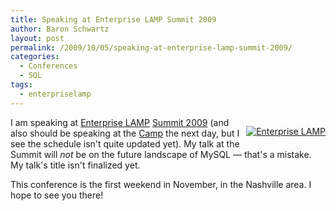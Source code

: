 ```yaml
---
title: Speaking at Enterprise LAMP Summit 2009
author: Baron Schwartz
layout: post
permalink: /2009/10/05/speaking-at-enterprise-lamp-summit-2009/
categories:
  - Conferences
  - SQL
tags:
  - enterpriselamp
---
```

<p style="float:right">
  <a href="http://enterpriselamp.org/summit/" target="_blank"><img src="http://enterpriselamp.org/wp-content/badges/summitspeaker.jpg" alt="Enterprise LAMP" /></a>
</p>

I am speaking at [Enterprise LAMP][1] [Summit 2009][2] (and also should be speaking at the [Camp][3] the next day, but I see the schedule isn't quite updated yet). My talk at the Summit will *not* be on the future landscape of MySQL &#8212; that's a mistake. My talk's title isn't finalized yet.

This conference is the first weekend in November, in the Nashville area. I hope to see you there!

<br style="clear:both" />

 [1]: http://enterpriselamp.org/
 [2]: http://enterpriselamp.org/summit/
 [3]: http://enterpriselamp.org/camp/
